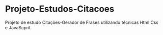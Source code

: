 # Projeto-Estudos-Citacoes
Projeto de estudo Citações-Gerador de Frases utilizando técnicas Html Css e JavaScprit.
